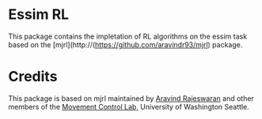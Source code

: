 # Essim RL

This package  contains the impletation of RL algorithms on the essim task based on the [mjrl](http://(https://github.com/aravindr93/mjrl) package.


# Credits
This package is based on mjrl maintained by [Aravind Rajeswaran](http://homes.cs.washington.edu/~aravraj/) and other members of the [Movement Control Lab,](http://homes.cs.washington.edu/~todorov/) University of Washington Seattle.
